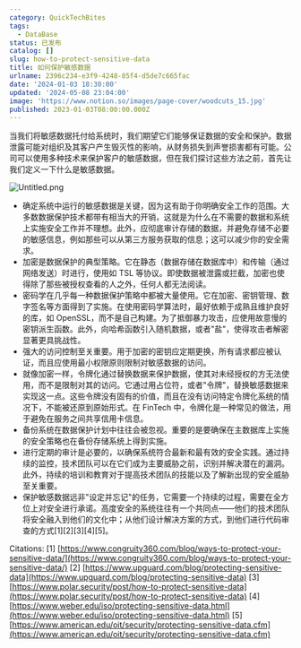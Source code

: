 ```yaml
---
category: QuickTechBites
tags:
  - DataBase
status: 已发布
catalog: []
slug: how-to-protect-sensitive-data
title: 如何保护敏感数据
urlname: 2396c234-e3f9-4248-85f4-d5de7c665fac
date: '2024-01-03 18:30:00'
updated: '2024-05-08 23:04:00'
image: 'https://www.notion.so/images/page-cover/woodcuts_15.jpg'
published: 2023-01-03T08:00:00.000Z
---
```


当我们将敏感数据托付给系统时，我们期望它们能够保证数据的安全和保护。数据泄露可能对组织及其客户产生毁灭性的影响，从财务损失到声誉损害都有可能。公司可以使用多种技术来保护客户的敏感数据，但在我们探讨这些方法之前，首先让我们定义一下什么是敏感数据。


![Untitled.png](https://prod-files-secure.s3.us-west-2.amazonaws.com/5d24fe63-e567-4804-86f9-9fdc62e13082/aa7e6578-50d6-4f37-a4e4-28071bd0fba3/Untitled.png?X-Amz-Algorithm=AWS4-HMAC-SHA256&X-Amz-Content-Sha256=UNSIGNED-PAYLOAD&X-Amz-Credential=ASIAZI2LB466RDK3N2NM%2F20250209%2Fus-west-2%2Fs3%2Faws4_request&X-Amz-Date=20250209T053458Z&X-Amz-Expires=3600&X-Amz-Security-Token=IQoJb3JpZ2luX2VjEIT%2F%2F%2F%2F%2F%2F%2F%2F%2F%2FwEaCXVzLXdlc3QtMiJHMEUCIBbJeL9bAE1dG11Cm8oShzO0e5UeRKZ3vOCHXO8oAKeSAiEArx547j5dzlXb8%2FFSCTlMr6%2BXq1KEFYKcNEFiXYzcxckqiAQInP%2F%2F%2F%2F%2F%2F%2F%2F%2F%2FARAAGgw2Mzc0MjMxODM4MDUiDInZqpyMBm%2FYFfqHwyrcA2DbQGfjDf12qBsv2D1R4yW1TqsW0BdTEBqhAZth813uQPYxZriB1UcUHLpjqcItXPNjRXsKQ19HHG2mR7JpiLTH%2FDb16V4iMY7HsiP89WuPU2TT3sMz5Z15AZ3AvQ6hKJjW9s7JPZEQJNr07bc%2FS2%2Fp%2FeXWGAq0Z9css3ZDlDyP7GrEfcJsHBVn2rEUIFKfc7M9rclCdZr6%2BpeYSI58lFHhso00KyzH98OFCblpjU8eBIQTOceBOiYKgACpNrkuwTWZllNd7vpLwGhVOBEWrFfo%2FqiR5Hs0ge7fAi7fMz%2Bm7T%2BcMoUZfL8TR5vttgHck%2B02wf78A%2Fv2OchOxS6FMwZnauHeYdmTmPEospV8CoUOVHj98Cq4pkPml%2B5Zwf%2B9OJC4JGXIsB7gwS5mi6GdYUfb5oK0JhSbsF36HeEYeG5vxfhFZiSo4kBuTU6asr19%2BMU7wTqrlZfuIl2%2B1aF1kDEl5EAfJKpNWU7XalniF4sfpuwfczkKndplFpgV5veQDJEKANRRCfu5pWApxSmQ6sOH2%2Br6O8i3HUxsUiuHJc6Ve5eYNFuJnvZzqrgbhm7rl%2FpxEfZ2kn%2BSUISkR4HqnmtxQDEgTxUtrH8uyk5KLONG7oDjQIMj8%2FAWx3HkMLq9oL0GOqUBBN74bea28Az4BimKVacR7gLfxLSBVkUC%2Bg5B%2F3dJrDfmZRA876Ah%2Bo5Y4m71%2FHhOv0z5RhMxOFigxDpgDPgPNME68QXUviPl0spEH7HIfYdpWh1F39ofxxl2AsXKeMjc1Qa5Z9CCfOaoZmkKRZxv1S%2FWojANXKeGngWueNTXFwryE5HWualmS7e9aOfSKlQXQCGUJqWytzvxctNieX6KslyImpvR&X-Amz-Signature=ea870d87c248e99f374e587250811f136bfcbced5c39c88a03b2690e50007055&X-Amz-SignedHeaders=host&x-id=GetObject)

- 确定系统中运行的敏感数据是关键，因为这有助于你明确安全工作的范围。大多数数据保护技术都带有相当大的开销，这就是为什么在不需要的数据和系统上实施安全工作并不理想。此外，应彻底审计存储的数据，并避免存储不必要的敏感信息，例如那些可以从第三方服务获取的信息；这可以减少你的安全需求。
- 加密是数据保护的典型策略。它在静态（数据存储在数据库中）和传输（通过网络发送）时进行，使用如 TSL 等协议。即使数据被泄露或拦截，加密也使得除了那些被授权查看的人之外，任何人都无法阅读。
- 密码学在几乎每一种数据保护策略中都被大量使用。它在加密、密钥管理、数字签名等方面得到了实施。在使用密码学算法时，最好依赖于成熟且维护良好的库，如 OpenSSL，而不是自己构建。为了抵御暴力攻击，应使用故意慢的密钥派生函数。此外，向哈希函数引入随机数据，或者"盐"，使得攻击者解密显著更具挑战性。
- 强大的访问控制至关重要。用于加密的密钥应定期更换，所有请求都应被认证，而且应使用最小权限原则限制对敏感数据的访问。
- 就像加密一样，令牌化通过替换数据来保护数据，使其对未经授权的方无法使用，而不是限制对其的访问。它通过用占位符，或者"令牌"，替换敏感数据来实现这一点。这些令牌没有固有的价值，而且在没有访问特定令牌化系统的情况下，不能被还原到原始形式。在 FinTech 中，令牌化是一种常见的做法，用于避免在服务之间共享信用卡信息。
- 备份系统在数据保护计划中往往会被忽视。重要的是要确保在主数据库上实施的安全策略也在备份存储系统上得到实施。
- 进行定期的审计是必要的，以确保系统符合最新和最有效的安全实践。通过持续的监控，技术团队可以在它们成为主要威胁之前，识别并解决潜在的漏洞。此外，持续的培训和教育对于提高技术团队的技能以及了解新出现的安全威胁至关重要。
- 保护敏感数据远非"设定并忘记"的任务，它需要一个持续的过程，需要在全方位上对安全进行承诺。高度安全的系统往往有一个共同点——他们的技术团队将安全融入到他们的文化中；从他们设计解决方案的方式，到他们进行代码审查的方式[1][2][3][4][5]。

Citations:
[1] [https://www.congruity360.com/blog/ways-to-protect-your-sensitive-data/](https://www.congruity360.com/blog/ways-to-protect-your-sensitive-data/)
[2] [https://www.upguard.com/blog/protecting-sensitive-data](https://www.upguard.com/blog/protecting-sensitive-data)
[3] [https://www.polar.security/post/how-to-protect-sensitive-data](https://www.polar.security/post/how-to-protect-sensitive-data)
[4] [https://www.weber.edu/iso/protecting-sensitive-data.html](https://www.weber.edu/iso/protecting-sensitive-data.html)
[5] [https://www.american.edu/oit/security/protecting-sensitive-data.cfm](https://www.american.edu/oit/security/protecting-sensitive-data.cfm)

